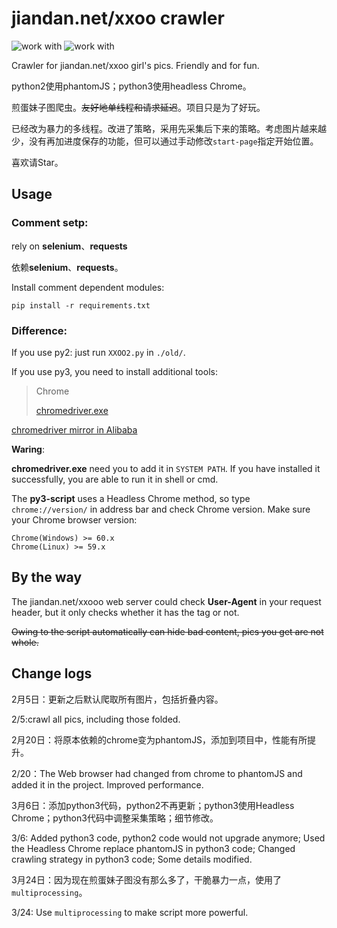 # jiandan.net/xxoo crawler

![work with](https://img.shields.io/badge/python-2.X-red.svg)
![work with](https://img.shields.io/badge/python-3.X-green.svg)

Crawler for jiandan.net/xxoo girl's pics. Friendly and for fun.

python2使用phantomJS；python3使用headless Chrome。

煎蛋妹子图爬虫。~~友好地单线程和请求延迟~~。项目只是为了好玩。

已经改为暴力的多线程。改进了策略，采用先采集后下来的策略。考虑图片越来越少，没有再加进度保存的功能，但可以通过手动修改`start-page`指定开始位置。

喜欢请Star。

## Usage ##

### Comment setp: ###

rely on **selenium**、**requests**

依赖**selenium**、**requests**。

Install comment dependent modules:

    pip install -r requirements.txt

### Difference: ###

If you use py2: just run `XXOO2.py` in `./old/`.

If you use py3, you need to install additional tools:
> Chrome
> 
> [chromedriver.exe](http://chromedriver.storage.googleapis.com/)

[chromedriver mirror in Alibaba](http://npm.taobao.org/mirrors/chromedriver/)

**Waring**:

**chromedriver.exe** need you to add it in `SYSTEM PATH`. If you have installed it successfully, you are able to run it in shell or cmd.

The **py3-script** uses a Headless Chrome method, so type `chrome://version/` in address bar and check Chrome version. Make sure your Chrome browser version:

    Chrome(Windows) >= 60.x
    Chrome(Linux) >= 59.x

## By the way

The jiandan.net/xxooo web server could check **User-Agent** in your request header, but it only checks whether it has the tag or not.

~~Owing to the script automatically can hide bad content, pics you get are not whole.~~

## Change logs

2月5日：更新之后默认爬取所有图片，包括折叠内容。

2/5:crawl all pics, including those folded.

2月20日：将原本依赖的chrome变为phantomJS，添加到项目中，性能有所提升。

2/20：The Web browser had changed from chrome to phantomJS and added it in the project. Improved performance.

3月6日：添加python3代码，python2不再更新；python3使用Headless Chrome；python3代码中调整采集策略；细节修改。

3/6: Added python3 code, python2 code would not upgrade anymore; Used the Headless Chrome replace phantomJS in python3 code; Changed crawling strategy in python3 code; Some details modified.

3月24日：因为现在煎蛋妹子图没有那么多了，干脆暴力一点，使用了`multiprocessing`。

3/24: Use `multiprocessing` to make script more powerful.
